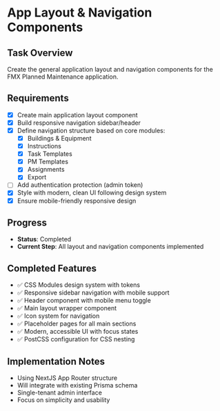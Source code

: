 # App Layout & Navigation Components

## Task Overview
Create the general application layout and navigation components for the FMX Planned Maintenance application.

## Requirements
- [x] Create main application layout component
- [x] Build responsive navigation sidebar/header
- [x] Define navigation structure based on core modules:
  - [x] Buildings & Equipment
  - [x] Instructions
  - [x] Task Templates
  - [x] PM Templates
  - [x] Assignments
  - [x] Export
- [ ] Add authentication protection (admin token)
- [x] Style with modern, clean UI following design system
- [x] Ensure mobile-friendly responsive design

## Progress
- **Status**: Completed
- **Current Step**: All layout and navigation components implemented

## Completed Features
- ✅ CSS Modules design system with tokens
- ✅ Responsive sidebar navigation with mobile support
- ✅ Header component with mobile menu toggle
- ✅ Main layout wrapper component
- ✅ Icon system for navigation
- ✅ Placeholder pages for all main sections
- ✅ Modern, accessible UI with focus states
- ✅ PostCSS configuration for CSS nesting

## Implementation Notes
- Using NextJS App Router structure
- Will integrate with existing Prisma schema
- Single-tenant admin interface
- Focus on simplicity and usability
